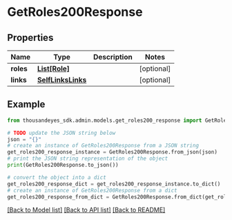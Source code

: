 # GetRoles200Response


## Properties

Name | Type | Description | Notes
------------ | ------------- | ------------- | -------------
**roles** | [**List[Role]**](Role.md) |  | [optional] 
**links** | [**SelfLinksLinks**](SelfLinksLinks.md) |  | [optional] 

## Example

```python
from thousandeyes_sdk.admin.models.get_roles200_response import GetRoles200Response

# TODO update the JSON string below
json = "{}"
# create an instance of GetRoles200Response from a JSON string
get_roles200_response_instance = GetRoles200Response.from_json(json)
# print the JSON string representation of the object
print(GetRoles200Response.to_json())

# convert the object into a dict
get_roles200_response_dict = get_roles200_response_instance.to_dict()
# create an instance of GetRoles200Response from a dict
get_roles200_response_from_dict = GetRoles200Response.from_dict(get_roles200_response_dict)
```
[[Back to Model list]](../README.md#documentation-for-models) [[Back to API list]](../README.md#documentation-for-api-endpoints) [[Back to README]](../README.md)



